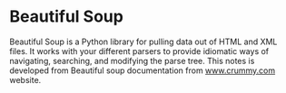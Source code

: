 # Beautiful Soup
Beautiful Soup is a Python library for pulling data out of HTML and XML files. It works with your different parsers to provide idiomatic ways of navigating, searching, and modifying the parse tree.
This notes is developed from Beautiful soup documentation from www.crummy.com website.

